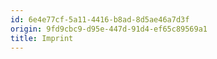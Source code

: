 ```yaml
---
id: 6e4e77cf-5a11-4416-b8ad-8d5ae46a7d3f
origin: 9fd9cbc9-d95e-447d-91d4-ef65c89569a1
title: Imprint
---
```

